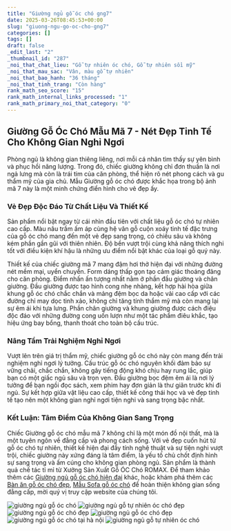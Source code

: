 ```yaml
---
title: "Giường ngủ gỗ óc chó gng7"
date: 2025-03-26T08:45:53+00:00
slug: "giuong-ngu-go-oc-cho-gng7"
categories: []
tags: []
draft: false
_edit_last: "2"
_thumbnail_id: "287"
_noi_that_chat_lieu: "Gỗ tự nhiên óc chó, Gỗ tự nhiên sồi mỹ"
_noi_that_mau_sac: "Vân, màu gỗ tự nhiên"
_noi_that_bao_hanh: "36 tháng"
_noi_that_tinh_trang: "Còn hàng"
rank_math_seo_score: "15"
rank_math_internal_links_processed: "1"
rank_math_primary_noi_that_category: "0"
---
```

## Giường Gỗ Óc Chó Mẫu Mã 7 - Nét Đẹp Tinh Tế Cho Không Gian Nghỉ Ngơi

Phòng ngủ là không gian thiêng liêng, nơi mỗi cá nhân tìm thấy sự yên bình và phục hồi năng lượng. Trong đó, chiếc giường không chỉ đơn thuần là nơi ngả lưng mà còn là trái tim của căn phòng, thể hiện rõ nét phong cách và gu thẩm mỹ của gia chủ. Mẫu Giường gỗ óc chó được khắc họa trong bộ ảnh mã 7 này là một minh chứng điển hình cho vẻ đẹp ấy.

### Vẻ Đẹp Độc Đáo Từ Chất Liệu Và Thiết Kế

Sản phẩm nổi bật ngay từ cái nhìn đầu tiên với chất liệu gỗ óc chó tự nhiên cao cấp. Màu nâu trầm ấm áp cùng hệ vân gỗ cuộn xoáy tinh tế đặc trưng của gỗ óc chó mang đến một vẻ đẹp sang trọng, có chiều sâu và không kém phần gần gũi với thiên nhiên. Độ bền vượt trội cùng khả năng thích nghi tốt với điều kiện khí hậu là những ưu điểm nổi bật khác của loại gỗ quý này.

Thiết kế của chiếc giường mã 7 mang đậm hơi thở hiện đại với những đường nét mềm mại, uyển chuyển. Form dáng thấp gọn tạo cảm giác thoáng đãng cho căn phòng. Điểm nhấn ấn tượng nhất nằm ở phần đầu giường và chân giường. Đầu giường được tạo hình cong nhẹ nhàng, kết hợp hài hòa giữa khung gỗ óc chó chắc chắn và mảng đệm bọc da hoặc vải cao cấp với các đường chỉ may dọc tinh xảo, không chỉ tăng tính thẩm mỹ mà còn mang lại sự êm ái khi tựa lưng. Phần chân giường và khung giường được cách điệu độc đáo với những đường cong uốn lượn như một tác phẩm điêu khắc, tạo hiệu ứng bay bổng, thanh thoát cho toàn bộ cấu trúc.

### Nâng Tầm Trải Nghiệm Nghỉ Ngơi

Vượt lên trên giá trị thẩm mỹ, chiếc giường gỗ óc chó này còn mang đến trải nghiệm nghỉ ngơi lý tưởng. Cấu trúc gỗ óc chó nguyên khối đảm bảo sự vững chãi, chắc chắn, không gây tiếng động khó chịu hay rung lắc, giúp bạn có một giấc ngủ sâu và trọn vẹn. Đầu giường bọc đệm êm ái là nơi lý tưởng để bạn ngồi đọc sách, xem phim hay đơn giản là thư giãn trước khi đi ngủ. Sự kết hợp giữa vật liệu cao cấp, thiết kế công thái học và vẻ đẹp tinh tế tạo nên một không gian nghỉ ngơi tiện nghi và sang trọng bậc nhất.

### Kết Luận: Tâm Điểm Của Không Gian Sang Trọng

Chiếc Giường gỗ óc chó mẫu mã 7 không chỉ là một món đồ nội thất, mà là một tuyên ngôn về đẳng cấp và phong cách sống. Với vẻ đẹp cuốn hút từ gỗ óc chó tự nhiên, thiết kế hiện đại đầy tính nghệ thuật và sự tiện nghi vượt trội, chiếc giường này xứng đáng là tâm điểm, là yếu tố chủ chốt định hình sự sang trọng và ấm cúng cho không gian phòng ngủ. Sản phẩm là thành quả chế tác tỉ mỉ từ Xưởng Sản Xuất Gỗ ÓC Chó ROMAX. Để tham khảo thêm các [Giường ngủ gỗ óc chó hiện đại](https://romax.vn/danh-muc/phong-ngu/giuong-go-oc-cho/) khác, hoặc khám phá thêm các [Bàn ăn gỗ óc chó đẹp](https://romax.vn/danh-muc/phong-bep/ban-an-go-oc-cho/), [Mẫu Sofa gỗ óc chó](https://romax.vn/danh-muc/phong-khach/sofa-go-oc-cho/) để hoàn thiện không gian sống đẳng cấp, mời quý vị truy cập website của chúng tôi.

![giường ngủ gỗ óc chó](/img/giuong/gng7/giuong-ngu-go-oc-cho-gng7-00-26.webp)
![giường ngủ gỗ tự nhiên óc chó đẹp](/img/giuong/gng7/giuong-ngu-go-oc-cho-gng7-00-27.webp)
![giường ngủ gỗ óc chó đẹp](/img/giuong/gng7/giuong-ngu-go-oc-cho-gng7-00-28.webp)
![giường ngủ gỗ óc chó đẹp](/img/giuong/gng7/giuong-ngu-go-oc-cho-gng7-00-29.webp)
![giường ngủ gỗ óc chó tại hà nội](/img/giuong/gng7/giuong-ngu-go-oc-cho-gng7-00-30.webp)
![giường ngủ gỗ tự nhiên óc chó](/img/giuong/gng7/giuong-ngu-go-oc-cho-gng7-00-31.webp)